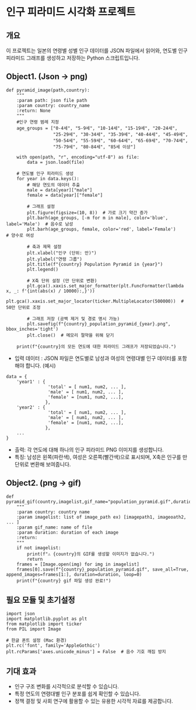 # 인구 피라미드 시각화 프로젝트

## 개요
이 프로젝트는 일본의 연령별 성별 인구 데이터를 JSON 파일에서 읽어와, 연도별 인구 피라미드 그래프를 생성하고 저장하는 Python 스크립트입니다.

## Object1. (Json -> png)
```
def pyramid_image(path,country):
    """
    :param path: json file path
    :param country: country_name
    :return: None
    """
    #인구 연령 범례 지정
    age_groups = ["0-4세", "5-9세", "10-14세", "15-19세", "20-24세",
                  "25-29세", "30-34세", "35-39세", "40-44세", "45-49세",
                  "50-54세", "55-59세", "60-64세", "65-69세", "70-74세",
                  "75-79세", "80-84세", "85세 이상"]

    with open(path, "r", encoding="utf-8") as file:
        data = json.load(file) 

    # 연도별 인구 피라미드 생성
    for year in data.keys():
        # 해당 연도의 데이터 추출
        male = data[year]["male"]
        female = data[year]["female"]

        # 그래프 설정
        plt.figure(figsize=(10, 8))  # 가로 크기 약간 증가
        plt.barh(age_groups, [-m for m in male], color='blue', label='Male')  # 음수로 남성
        plt.barh(age_groups, female, color='red', label='Female')             # 양수로 여성

        # 축과 제목 설정
        plt.xlabel("인구 (단위: 만)")
        plt.ylabel("연령 그룹")
        plt.title(f"{country} Population Pyramid in {year}")
        plt.legend()

        # X축 단위 설정 (만 단위로 변환)
        plt.gca().xaxis.set_major_formatter(plt.FuncFormatter(lambda x, _: f'{int(abs(x) / 10000):,}'))
        plt.gca().xaxis.set_major_locator(ticker.MultipleLocator(500000))  # 50만 단위로 조정

        # 그래프 저장 (공백 제거 및 경로 명시 가능)
        plt.savefig(f"{country}_population_pyramid_{year}.png", bbox_inches='tight')
        plt.close()  # 메모리 절약을 위해 닫기

    print(f"{country}의 모든 연도에 대한 피라미드 그래프가 저장되었습니다.")
```
- 입력 데이터 : JSON 파일은 연도별로 남성과 여성의 연령대별 인구 데이터를 포함해야 합니다. 
(예시)
```
data = {
    'year1' : {
                'total' = [ num1, num2, ... ],
                'male' = [ num1, num2, ... ],
                'female' = [num1, num2, ...],
               },
    'year2' : {
                'total' = [ num1, num2, ... ],
                'male' = [ num1, num2, ... ],
                'female' = [num1, num2, ...],
               },
    ...
}
```
- 출력: 각 연도에 대해 하나의 인구 피라미드 PNG 이미지를 생성합니다.
- 특징: 남성은 왼쪽(파란색), 여성은 오른쪽(빨간색)으로 표시되며, X축은 인구를 만 단위로 변환해 보여줍니다.

## Object2. (png -> gif)
```
def pyramid_gif(country,imagelist,gif_name="population_pyramid.gif",duration=500):
    """
    :param country: country name
    :param imagelist: list of image_path ex) [imagepath1, imageoath2, ... ]
    :param gif_name: name of file
    :param duration: duration of each image
    :return:
    """
    if not imagelist:
        print(f"⚠ {country}의 GIF를 생성할 이미지가 없습니다.")
        return
    frames = [Image.open(img) for img in imagelist]
    frames[0].save(f"{country}_population_pyramid.gif", save_all=True, append_images=frames[1:], duration=duration, loop=0)
    print(f"{country} gif 파일 생성 완료!")
```



## 필요 모듈 및 초기설정 
```
import json
import matplotlib.pyplot as plt
from matplotlib import ticker
from PIL import Image

# 한글 폰트 설정 (Mac 환경)
plt.rc('font', family='AppleGothic')
plt.rcParams['axes.unicode_minus'] = False  # 음수 기호 깨짐 방지
```


## 기대 효과
- 인구 구조 변화를 시각적으로 분석할 수 있습니다.
- 특정 연도의 연령대별 인구 분포를 쉽게 확인할 수 있습니다.
- 정책 결정 및 사회 연구에 활용할 수 있는 유용한 시각적 자료를 제공합니다.

